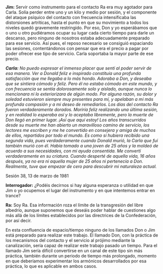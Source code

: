 <p><strong>Jim:</strong> Servir como instrumento para el contacto Ra era muy agotador para Carla. Solía perder entre uno y un kilo y medio por sesión, y el componente del ataque psíquico del contacto con frecuencia intensificaba las distorsiones artríticas, hasta el punto en que su movimiento a todos los niveles quedó gravemente restringido. Por eso, Don y yo esperábamos que o uno u otro pudiéramos ocupar su lugar cada cierto tiempo para darle un descanso, pero ninguno de nosotros estaba adecuadamente preparado para ese servicio. Así pues, el reposo necesario se consiguió espaciando las sesiones, contentándonos con pensar que era el precio a pagar por poder ofrecer ese tipo de servicio. Carla soportaba la mayor parte de ese precio.</p>
<p><em><strong>Carla:</strong> No puedo expresar el inmenso placer que sentí al poder servir de esa manera. Ver a Donald feliz e inspirado constituía una profunda satisfacción que me llegaba a lo más hondo. Adoraba a Don, y deseaba que se sintiera cómodo y feliz. Pero él no estaba cómodo en este mundo, y con frecuencia se sentía dolorosamente solo y aislado, aunque nunca lo mencionara ni lo exteriorizara de algún modo. Por alguna razón, su dolor y soledad estuvieron siempre muy presentes para mí, y apelaban a mi más profunda compasión y a mi deseo de remediarlos. Los dias del contacto Ra fueron verdaderamente dorados. Moriría feliz realizando una última sesión, y en realidad lo esperaba así y lo aceptaba libremente, pero la muerte de Don llegó en primer lugar. ¡Así que aquí estoy! Los años transcurridos desde su muerte me han abierto un maravilloso camino de servicio, los lectores me escriben y me he convertido en consejera y amiga de muchos de ellos, repartidos por todo el mundo. Es como si hubiera recibido una segunda vida, pues verdaderamente cuando Donald murió, la Carla que fui también murió con él. Había tomado a una joven de 25 años y la moldeó de acuerdo a sus necesidades, con mi ayuda consentida. Me convertí verdaderamente en su criatura. Cuando desperté de aquella vida, 16 años después, ya no era ni aquella mujer de 25 años ni pertenecía a Don. Realmente, tuve que empezar de cero para descubrir mi naturaleza actual.</em></p>
<p class="transcript-sub-title">Sesión 38, 13 de marzo de 1981</p>
<p><strong>Interrogador:</strong> ¿Podéis decirnos si hay alguna esperanza o utilidad en que Jim o yo ocupemos el lugar del instrumento y en que intentemos entrar en trance?</p>
<p><strong>Ra:</strong> Soy Ra. Esa información roza el límite de la transgresión del libre albedrío, aunque suponemos que deseáis poder hablar de cuestiones algo más allá de los límites establecidos por las directrices de la Confederación, por así decir.</p>
<p>En esta confluencia de espacio/tiempo ninguno de los llamados Don o Jim está preparado para realizar este trabajo. El llamado Don, con la práctica de los mecanismos del contacto y el servicio al prójimo mediante la canalización, sería capaz de realizar este trabajo pasado un tiempo. Para el llamado Jim sería difícil convertirse en un canal de este tipo sin más práctica, también durante un periodo de tiempo más prolongado, momento en que deberíamos experimentar los armónicos desarrollados por esa práctica, lo que es aplicable en ambos casos.</p>
